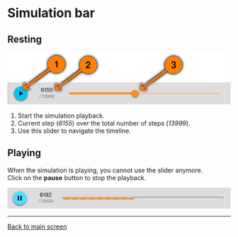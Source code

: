 # Simulation bar

## Resting 

![Simulation bar at rest](rest.webp)

1. Start the simulation playback.
2. Current step (_6155_) over the total number of steps (_13999_).
3. Use this slider to navigate the timeline.

## Playing

When the simulation is playing, you cannot use the slider anymore.  
Click on the **pause** button to stop the playback.

![Simulation bar playing](play.webp)

----

[Back to main screen](../welcome)